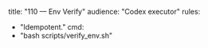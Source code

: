 title: "110 — Env Verify"
audience: "Codex executor"
rules:
  - "Idempotent."
cmd:
  - "bash scripts/verify_env.sh"
